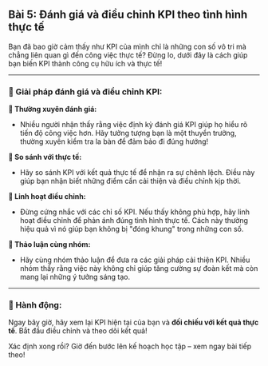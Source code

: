 ## Bài 5: Đánh giá và điều chỉnh KPI theo tình hình thực tế

Bạn đã bao giờ cảm thấy như KPI của mình chỉ là những con số vô tri mà chẳng liên quan gì đến công việc thực tế? Đừng lo, dưới đây là cách giúp bạn biến KPI thành công cụ hữu ích và thực tế!

---

### 📌 Giải pháp đánh giá và điều chỉnh KPI:

**🔹 Thường xuyên đánh giá:**
- Nhiều người nhận thấy rằng việc định kỳ đánh giá KPI giúp họ hiểu rõ tiến độ công việc hơn. Hãy tưởng tượng bạn là một thuyền trưởng, thường xuyên kiểm tra la bàn để đảm bảo đi đúng hướng!

**🔹 So sánh với thực tế:**
- Hãy so sánh KPI với kết quả thực tế để nhận ra sự chênh lệch. Điều này giúp bạn nhận biết những điểm cần cải thiện và điều chỉnh kịp thời.

**🔹 Linh hoạt điều chỉnh:**
- Đừng cứng nhắc với các chỉ số KPI. Nếu thấy không phù hợp, hãy linh hoạt điều chỉnh để phản ánh đúng tình hình thực tế. Cách này thường hiệu quả vì nó giúp bạn không bị "đóng khung" trong những con số.

**🔹 Thảo luận cùng nhóm:**
- Hãy cùng nhóm thảo luận để đưa ra các giải pháp cải thiện KPI. Nhiều nhóm thấy rằng việc này không chỉ giúp tăng cường sự đoàn kết mà còn mang lại những ý tưởng sáng tạo.

---

### 🚀 Hành động:

Ngay bây giờ, hãy xem lại KPI hiện tại của bạn và **đối chiếu với kết quả thực tế**. Bắt đầu điều chỉnh và theo dõi kết quả!

Xác định xong rồi? Giờ đến bước lên kế hoạch học tập – xem ngay bài tiếp theo!